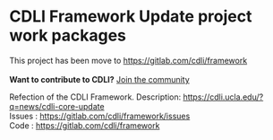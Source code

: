 CDLI Framework Update project work packages
===
This project has been move to <https://gitlab.com/cdli/framework><br><br>
**Want to contribute to CDLI?**  [ Join the community](https://docs.google.com/forms/d/e/1FAIpQLSeHPVb0actA8DDE1NFLgDCCYs2F2HbYy563MJFJcbFYyy3ivQ/viewform)

Refection of the CDLI Framework. Description: <https://cdli.ucla.edu/?q=news/cdli-core-update>  
Issues : <https://gitlab.com/cdli/framework/issues>  
Code : <https://gitlab.com/cdli/framework>    
